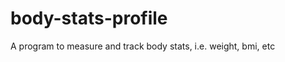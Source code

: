 body-stats-profile
==================

A program to measure and track body stats, i.e. weight, bmi, etc
